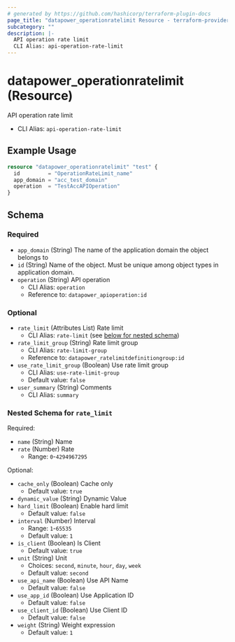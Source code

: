 ```yaml
---
# generated by https://github.com/hashicorp/terraform-plugin-docs
page_title: "datapower_operationratelimit Resource - terraform-provider-datapower"
subcategory: ""
description: |-
  API operation rate limit
  CLI Alias: api-operation-rate-limit
---
```


# datapower_operationratelimit (Resource)

API operation rate limit
  - CLI Alias: `api-operation-rate-limit`

## Example Usage

```terraform
resource "datapower_operationratelimit" "test" {
  id         = "OperationRateLimit_name"
  app_domain = "acc_test_domain"
  operation  = "TestAccAPIOperation"
}
```

<!-- schema generated by tfplugindocs -->
## Schema

### Required

- `app_domain` (String) The name of the application domain the object belongs to
- `id` (String) Name of the object. Must be unique among object types in application domain.
- `operation` (String) API operation
  - CLI Alias: `operation`
  - Reference to: `datapower_apioperation:id`

### Optional

- `rate_limit` (Attributes List) Rate limit
  - CLI Alias: `rate-limit` (see [below for nested schema](#nestedatt--rate_limit))
- `rate_limit_group` (String) Rate limit group
  - CLI Alias: `rate-limit-group`
  - Reference to: `datapower_ratelimitdefinitiongroup:id`
- `use_rate_limit_group` (Boolean) Use rate limit group
  - CLI Alias: `use-rate-limit-group`
  - Default value: `false`
- `user_summary` (String) Comments
  - CLI Alias: `summary`

<a id="nestedatt--rate_limit"></a>
### Nested Schema for `rate_limit`

Required:

- `name` (String) Name
- `rate` (Number) Rate
  - Range: `0`-`4294967295`

Optional:

- `cache_only` (Boolean) Cache only
  - Default value: `true`
- `dynamic_value` (String) Dynamic Value
- `hard_limit` (Boolean) Enable hard limit
  - Default value: `false`
- `interval` (Number) Interval
  - Range: `1`-`65535`
  - Default value: `1`
- `is_client` (Boolean) Is Client
  - Default value: `true`
- `unit` (String) Unit
  - Choices: `second`, `minute`, `hour`, `day`, `week`
  - Default value: `second`
- `use_api_name` (Boolean) Use API Name
  - Default value: `false`
- `use_app_id` (Boolean) Use Application ID
  - Default value: `false`
- `use_client_id` (Boolean) Use Client ID
  - Default value: `false`
- `weight` (String) Weight expression
  - Default value: `1`
